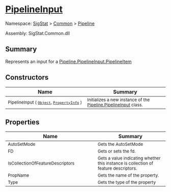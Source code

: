 # [PipelineInput](./PipelineInput.md)

Namespace: [SigStat]() > [Common](./../README.md) > [Pipeline](./README.md)

Assembly: SigStat.Common.dll

## Summary
Represents an input for a [Pipeline.PipelineInput.PipelineItem](https://github.com/hargitomi97/sigstat/blob/master/docs/md/.md)

## Constructors

| Name | Summary | 
| --- | --- | 
| <sub>PipelineInput ( [`Object`](https://docs.microsoft.com/en-us/dotnet/api/System.Object), [`PropertyInfo`](https://docs.microsoft.com/en-us/dotnet/api/System.Reflection.PropertyInfo) )</sub><img width=200/>| <sub>Initializes a new instance of the [Pipeline.PipelineInput](https://github.com/hargitomi97/sigstat/blob/master/docs/md/SigStat/Common/Pipeline/PipelineInput.md) class.</sub>| <br>


## Properties

| Name | Summary | 
| --- | --- | 
| <sub>AutoSetMode</sub><img width=200/>| <sub>Gets the AutoSetMode</sub>| <br>
| <sub>FD</sub><img width=200/>| <sub>Gets or sets the fd.</sub>| <br>
| <sub>IsCollectionOfFeatureDescriptors</sub><img width=200/>| <sub>Gets a value indicating whether this instance is collection of feature descriptors.</sub>| <br>
| <sub>PropName</sub><img width=200/>| <sub>Gets the name of the property.</sub>| <br>
| <sub>Type</sub><img width=200/>| <sub>Gets the type of the property</sub>| <br>


